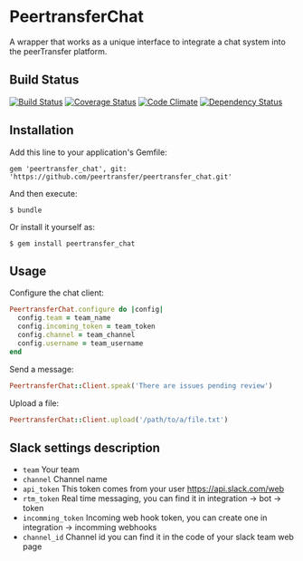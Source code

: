 # PeertransferChat

A wrapper that works as a unique interface to integrate a chat system into the peerTransfer platform.

## Build Status

[![Build Status](https://secure.travis-ci.org/peertransfer/peertransfer_chat.png)](http://travis-ci.org/peertransfer/peertransfer_chat)
[![Coverage Status](https://coveralls.io/repos/peertransfer/peertransfer_chat/badge.svg?branch=master)](https://coveralls.io/r/peertransfer/peertransfer_chat)
[![Code Climate](https://codeclimate.com/github/peertransfer/peertransfer_chat.png)](https://codeclimate.com/github/peertransfer/peertransfer_chat)
[![Dependency Status](https://gemnasium.com/peertransfer/peertransfer_chat.png)](https://gemnasium.com/peertransfer/peertransfer_chat)

## Installation

Add this line to your application's Gemfile:

    gem 'peertransfer_chat', git: 'https://github.com/peertransfer/peertransfer_chat.git'

And then execute:

    $ bundle

Or install it yourself as:

    $ gem install peertransfer_chat

## Usage

Configure the chat client:

```ruby
PeertransferChat.configure do |config|
  config.team = team_name
  config.incoming_token = team_token
  config.channel = team_channel
  config.username = team_username
end
```

Send a message:

```ruby
PeertransferChat::Client.speak('There are issues pending review')
```

Upload a file:
```ruby
PeertransferChat::Client.upload('/path/to/a/file.txt')
```

## Slack settings description
 - `team` Your team
 - `channel` Channel name
 - `api_token` This token comes from your user https://api.slack.com/web
 - `rtm_token` Real time messaging, you can find it in integration -> bot -> token
 - `incomming_token` Incoming web hook token, you can create one in  integration -> incomming webhooks
 - `channel_id` Channel id you can find it in the code of your slack team web page
